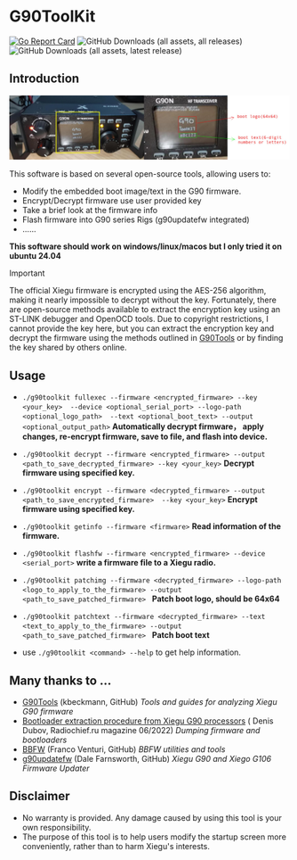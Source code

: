 # G90ToolKit

[![Go Report Card](https://goreportcard.com/badge/github.com/sydneyowl/g90toolkit)](https://goreportcard.com/report/github.com/sydneyowl/g90toolkit) ![GitHub Downloads (all assets, all releases)](https://img.shields.io/github/downloads/sydneyowl/g90toolkit/total) ![GitHub Downloads (all assets, latest release)](https://img.shields.io/github/downloads/sydneyowl/g90toolkit/latest/total)

## Introduction

<img src="./assets/g90.jpg" alt="g90" style="zoom: 50%;" /> 

This software is based on several open-source tools, allowing users to:

+ Modify the embedded boot image/text in the G90 firmware.
+ Encrypt/Decrypt firmware use user provided key
+ Take a brief look at the firmware info
+ Flash firmware into G90 series Rigs (g90updatefw integrated)
+ ......

**This software should work on windows/linux/macos but I only tried it on ubuntu 24.04**

> [!important]  
> The official Xiegu firmware is encrypted using the AES-256 algorithm, making it nearly impossible to decrypt without
> the key. Fortunately, there are open-source methods available to extract the
> encryption key using an ST-LINK debugger and OpenOCD tools. Due to copyright restrictions, I cannot provide the key
> here, but you can extract the encryption key and decrypt the firmware using the methods outlined
> in [G90Tools](https://github.com/OpenHamradioFirmware/G90Tools) or by finding the key shared by others online.

## Usage

+ `./g90toolkit fullexec --firmware <encrypted_firmware> --key <your_key> 
--device <optional_serial_port> --logo-path <optional_logo_path> 
--text <optional_boot_text> --output <optional_output_path>`
**Automatically decrypt firmware， apply changes, re-encrypt firmware,
save to file, and flash into device.**

+ `./g90toolkit decrypt --firmware <encrypted_firmware> --output <path_to_save_decrypted_firmware> --key <your_key>` **Decrypt firmware using specified key.**

+ `./g90toolkit encrypt --firmware <decrypted_firmware> --output <path_to_save_encrypted_firmware>  --key <your_key>` **Encrypt firmware using specified key.**

+ `./g90toolkit getinfo --firmware <firmware>` **Read information of the firmware.**

+ `./g90toolkit flashfw --firmware <encrypted_firmware> --device <serial_port>` **write a firmware file to a Xiegu radio.**

+ `./g90toolkit patchimg --firmware <decrypted_firmware> --logo-path <logo_to_apply_to_the_firmware> --output  <path_to_save_patched_firmware> `  **Patch boot logo, should be 64x64**

+ `./g90toolkit patchtext --firmware <decrypted_firmware> --text <text_to_apply_to_the_firmware> --output  <path_to_save_patched_firmware> `  **Patch boot text**

+ use `./g90toolkit <command> --help` to get help information.

## Many thanks to ...

- [G90Tools](https://github.com/OpenHamradioFirmware/G90Tools) (kbeckmann, GitHub) *Tools and guides for analyzing Xiegu
  G90 firmware*
- [Bootloader extraction procedure from Xiegu G90 processors](https://radiochief.ru/radio/protsedura-izvlecheniya-bootloader-iz-xiegu-g90/) (
  Denis Dubov, Radiochief.ru magazine 06/2022) *Dumping firmware and bootloaders*
- [BBFW](https://github.com/fventuri/BBFW) (Franco Venturi, GitHub) *BBFW utilities and tools*
- [g90updatefw](https://github.com/DaleFarnsworth/g90updatefw) (Dale Farnsworth, GitHub)  *Xiegu G90 and Xiego G106
  Firmware Updater*

## Disclaimer

- No warranty is provided. Any damage caused by using this tool is your own responsibility.
- The purpose of this tool is to help users modify the startup screen more conveniently, rather than to harm Xiegu's
  interests.